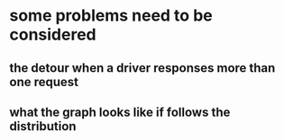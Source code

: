 # some problems need to be considered


## the detour when a driver responses more than one request

## what the graph looks like if follows the distribution


